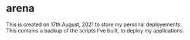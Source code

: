 # arena
This is created on 17th August, 2021 to store my personal deployements.
This contains a backup of the scripts I've built, to deploy my applications.
